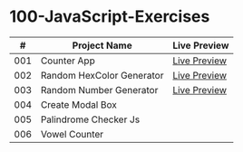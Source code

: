 # 100-JavaScript-Exercises

| #   | Project Name              | Live Preview                                                                                                                      |
| --- | ------------------------- | --------------------------------------------------------------------------------------------------------------------------------- |
| 001 | Counter App               | [Live Preview](https://github.com/DevMohamedElshazly/100-JavaScript-Exercises/blob/main/001-Counter-App/index.html)               |
| 002 | Random HexColor Generator | [Live Preview](https://github.com/DevMohamedElshazly/100-JavaScript-Exercises/blob/main/002-Random-HexColor-Generator/index.html) |
| 003 | Random Number Generator   | [Live Preview](https://github.com/DevMohamedElshazly/100-JavaScript-Exercises/blob/main/003-Random-Number-Generator/index.html)   |
| 004 | Create Modal Box          |                                                                                                                                   |
| 005 | Palindrome Checker Js     |                                                                                                                                   |
| 006 | Vowel Counter             |                                                                                                                                   |
